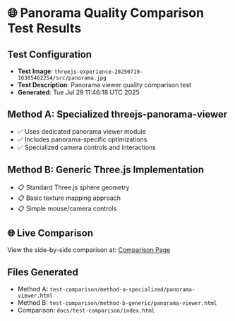 # 🌐 Panorama Quality Comparison Test Results

## Test Configuration
- **Test Image**: `threejs-experience-20250719-16385462254/src/panorama.jpg`
- **Test Description**: Panorama viewer quality comparison test
- **Generated**: Tue Jul 29 11:46:18 UTC 2025

## Method A: Specialized threejs-panorama-viewer
- ✅ Uses dedicated panorama viewer module
- ✅ Includes panorama-specific optimizations
- ✅ Specialized camera controls and interactions

## Method B: Generic Three.js Implementation
- 📋 Standard Three.js sphere geometry
- 📋 Basic texture mapping approach
- 📋 Simple mouse/camera controls

## 🌐 Live Comparison
View the side-by-side comparison at: [Comparison Page](https://nyukicorn.github.io/kamuicode-workflow/test-comparison/)

## Files Generated
- Method A: `test-comparison/method-a-specialized/panorama-viewer.html`
- Method B: `test-comparison/method-b-generic/panorama-viewer.html`
- Comparison: `docs/test-comparison/index.html`
